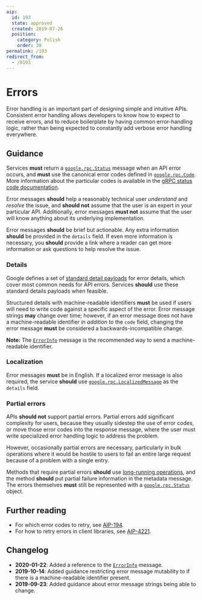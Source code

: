 ```yaml
---
aip:
  id: 193
  state: approved
  created: 2019-07-26
  position:
    category: Polish
    order: 30
permalink: /193
redirect_from:
  - /0193
---
```


# Errors

Error handling is an important part of designing simple and intuitive APIs.
Consistent error handling allows developers to know how to expect to receive
errors, and to reduce boilerplate by having common error-handling logic, rather
than being expected to constantly add verbose error handling everywhere.

## Guidance

Services **must** return a [`google.rpc.Status`][] message when an API error
occurs, and **must** use the canonical error codes defined in
[`google.rpc.Code`][]. More information about the particular codes is available
in the [gRPC status code documentation][].

Error messages **should** help a reasonably technical user _understand_ and
_resolve_ the issue, and **should not** assume that the user is an expert in
your particular API. Additionally, error messages **must not** assume that the
user will know anything about its underlying implementation.

Error messages **should** be brief but actionable. Any extra information
**should** be provided in the `details` field. If even more information is
necessary, you **should** provide a link where a reader can get more
information or ask questions to help resolve the issue.

### Details

Google defines a set of [standard detail payloads][details] for error details,
which cover most common needs for API errors. Services **should** use these
standard details payloads when feasible.

Structured details with machine-readable identifiers **must** be used if users
will need to write code against a specific aspect of the error. Error message
strings **may** change over time; however, if an error message does not have a
machine-readable identifier _in addition to_ the `code` field, changing the
error message **must** be considered a backwards-incompatible change.

**Note:** The [`ErrorInfo`][] message is the recommended way to send a
machine-readable identifier.

### Localization

Error messages **must** be in English. If a localized error message is also
required, the service **should** use [`google.rpc.LocalizedMessage`][details]
as the `details` field.

### Partial errors

APIs **should not** support partial errors. Partial errors add significant
complexity for users, because they usually sidestep the use of error codes, or
move those error codes into the response message, where the user must write
specialized error handling logic to address the problem.

However, occasionally partial errors are necessary, particularly in bulk
operations where it would be hostile to users to fail an entire large request
because of a problem with a single entry.

Methods that require partial errors **should** use [long-running operations][],
and the method **should** put partial failure information in the metadata
message. The errors themselves **must** still be represented with a
[`google.rpc.Status`][] object.

## Further reading

- For which error codes to retry, see [AIP-194](https://aip.dev/194).
- For how to retry errors in client libraries, see [AIP-4221][].

## Changelog

- **2020-01-22**: Added a reference to the [`ErrorInfo`][] message.
- **2019-10-14**: Added guidance restricting error message mutability to if
  there is a machine-readable identifier present.
- **2019-09-23**: Added guidance about error message strings being able to
  change.

<!-- prettier-ignore-start -->
[aip-4221]: ./client-libraries/4221.md
[details]: https://github.com/googleapis/api-common-protos/blob/master/google/rpc/error_details.proto
[`ErrorInfo`]: https://github.com/googleapis/api-common-protos/blob/master/google/rpc/error_details.proto#L111
[grpc status code documentation]: https://github.com/grpc/grpc/blob/master/doc/statuscodes.md
[`google.rpc.Code`]: https://github.com/googleapis/api-common-protos/blob/master/google/rpc/code.proto
[`google.rpc.Status`]: https://github.com/googleapis/api-common-protos/blob/master/google/rpc/status.proto
[long-running operations]: ./0151.md
<!-- prettier-ignore-end -->
